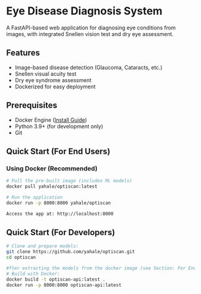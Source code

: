 # Eye Disease Diagnosis System

A FastAPI-based web application for diagnosing eye conditions from images, with integrated Snellen vision test and dry eye assessment.

## Features
- Image-based disease detection (Glaucoma, Cataracts, etc.)
- Snellen visual acuity test
- Dry eye syndrome assessment
- Dockerized for easy deployment

## Prerequisites
- Docker Engine ([Install Guide](https://docs.docker.com/engine/install/))
- Python 3.9+ (for development only)
- Git

## Quick Start (For End Users)

### Using Docker (Recommended)
```bash
# Pull the pre-built image (includes ML models)
docker pull yahale/optiscan:latest

# Run the application
docker run -p 8000:8000 yahale/optiscan

Access the app at: http://localhost:8000
```

## Quick Start (For Developers)
```bash
# Clone and prepare models:
git clone https://github.com/yahale/optiscan.git
cd optiscan

#fter extracting the models from the docker image (see Section: For End Users)
# Build with Docker:
docker build -t optiscan-api:latest .
docker run -p 8000:8000 optiscan-api:latest
```
